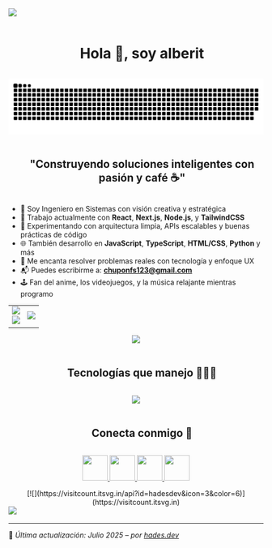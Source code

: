 <!-- Divider -->
<img src="https://user-images.githubusercontent.com/73097560/115834477-dbab4500-a447-11eb-908a-139a6edaec5c.gif" />

<!-- Presentación -->
<div id="user-content-toc">
  <ul align="center">
    <summary><h1 style="display: inline-block">Hola 👋, soy alberit</h1></summary>
  </ul>
</div>

<!-- Snake animación -->
<div align="center">
  <img src="https://github.com/1999AZZAR/1999AZZAR/blob/readme/resources/img/grid-snake.svg" alt="snake" />
</div>

<!-- Frase -->
<div id="user-content-toc">
  <ul align="center">
    <summary><h2 style="display: inline-block">"Construyendo soluciones inteligentes con pasión y café ☕"</h2></summary>
  </ul>
</div>

<!-- Intro -->
- 💼 Soy Ingeniero en Sistemas con visión creativa y estratégica  
- 🚀 Trabajo actualmente con **React**, **Next.js**, **Node.js**, y **TailwindCSS**
- 🧠 Experimentando con arquitectura limpia, APIs escalables y buenas prácticas de código
- 🌐 También desarrollo en **JavaScript**, **TypeScript**, **HTML/CSS**, **Python** y más
- 🎯 Me encanta resolver problemas reales con tecnología y enfoque UX
- 📬 Puedes escribirme a: **chuponfs123@gmail.com**
- 🕹️ Fan del anime, los videojuegos, y la música relajante mientras programo

<!-- Stats -->
<p align="center">
<table align="center">
<tr>
<td width="50%" align="center">
  <img src="https://github-readme-stats.vercel.app/api?username=hadesdev&theme=dark&show_icons=true&count_private=true" />
  <br />
  <img src="https://github-readme-streak-stats.herokuapp.com/?user=hadesdev&theme=dark&hide_border=false" />
</td>
<td width="50%" align="center">
  <img src="https://github-readme-stats.vercel.app/api/top-langs/?username=hadesdev&theme=dark&hide_border=false&no-bg=true&langs_count=10" />
</td>
</tr>
</table>
</p>

<!-- Trofeos -->
<div align="center">
  <img src="https://github-profile-trophy.vercel.app/?username=hadesdev&theme=radical&row=1&column=7&margin-h=15&margin-w=5&no-bg=true" />
</div>

<!-- Tecnologías -->
<div id="user-content-toc">
  <ul align="center">
    <summary><h2 style="display: inline-block">Tecnologías que manejo 👨🏻‍💻</h2></summary>
  </ul>
</div>

<p align="center">
  <img src="https://skillicons.dev/icons?i=react,nextjs,nodejs,tailwind,ts,js,html,css,git,github,firebase,mysql,mongodb,linux,py,vscode&perline=10" />
</p>

<!-- Contacto -->
<div id="user-content-toc">
  <ul align="center">
    <summary><h2 style="display: inline-block">Conecta conmigo 🤝</h2></summary>
  </ul>
</div>

<p align="center">
  <a href="https://www.linkedin.com/in/hadesdev" target="_blank">
    <img src="https://user-images.githubusercontent.com/88904952/234979284-68c11d7f-1acc-4f0c-ac78-044e1037d7b0.png" height="50" width="50" />
  </a>
  <a href="https://twitter.com/hadesdev" target="_blank">
    <img src="https://user-images.githubusercontent.com/88904952/234980676-61bfb021-ecc8-48f7-88e6-34c1b06c4a58.png" height="50" width="50" />
  </a>
  <a href="https://www.instagram.com/hades.dev" target="_blank">
    <img src="https://user-images.githubusercontent.com/88904952/234981169-2dd1e58f-4b7e-468c-8213-034ba62156c3.png" height="50" width="50" />
  </a>
  <a href="https://discord.com/users/1234567890" target="_blank">
    <img src="https://user-images.githubusercontent.com/88904952/234982627-019fd336-6248-453c-9b05-97c13fd1d207.png" height="50" width="50" />
  </a>
</p>

<!-- Visitas -->
<div align="center">
  [![](https://visitcount.itsvg.in/api?id=hadesdev&icon=3&color=6)](https://visitcount.itsvg.in)
</div>

<!-- Divider -->
<img src="https://user-images.githubusercontent.com/73097560/115834477-dbab4500-a447-11eb-908a-139a6edaec5c.gif" />

---

📌 *Última actualización: Julio 2025 – por [hades.dev](https://github.com/hadesdev)*
